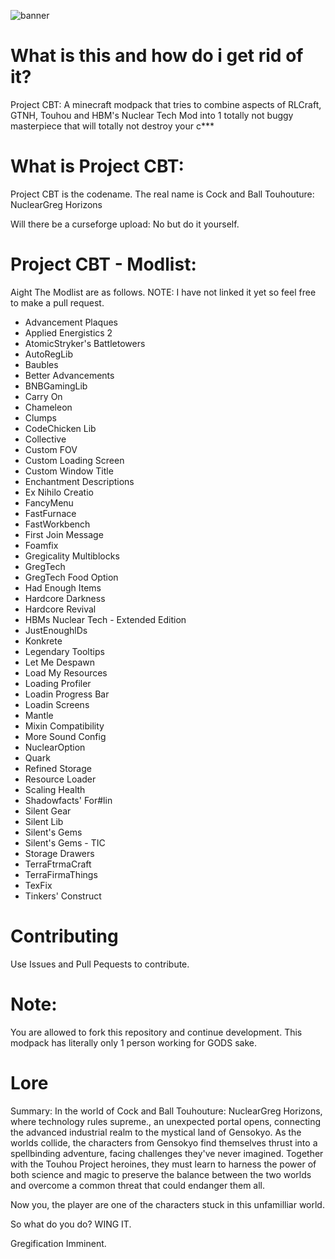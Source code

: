 ![banner](https://github.com/Nrmot-GithubRepo/Project-CBT/assets/139649330/b81e24f2-218b-41d3-b4e7-3f9e90954b57)

# What is this and how do i get rid of it?

Project CBT: A minecraft modpack that tries to combine aspects of RLCraft, GTNH, Touhou and HBM's Nuclear Tech Mod into 1 totally not buggy masterpiece that will totally not destroy your c***

# What is Project CBT:

Project CBT is the codename. The real name is Cock and Ball Touhouture: NuclearGreg Horizons

Will there be a curseforge upload: No but do it yourself. 

# Project CBT - Modlist:

Aight The Modlist are as follows. NOTE: I have not linked it yet so feel free to make a pull request. 

- Advancement Plaques
- Applied Energistics 2
- AtomicStryker's Battletowers
- AutoRegLib
- Baubles
- Better Advancements
- BNBGamingLib
- Carry On
- Chameleon
- Clumps
- CodeChicken Lib
- Collective
- Custom FOV
- Custom Loading Screen
- Custom Window Title
- Enchantment Descriptions
- Ex Nihilo Creatio
- FancyMenu
- FastFurnace
- FastWorkbench
- First Join Message
- Foamfix
- Gregicality Multiblocks
- GregTech
- GregTech Food Option
- Had Enough Items
- Hardcore Darkness
- Hardcore Revival
- HBMs Nuclear Tech - Extended Edition
- JustEnoughlDs
- Konkrete
- Legendary Tooltips
- Let Me Despawn
- Load My Resources
- Loading Profiler
- Loadin Progress Bar
- Loadin Screens
- Mantle
- Mixin Compatibility
- More Sound Config
- NuclearOption
- Quark
- Refined Storage
- Resource Loader
- Scaling Health
- Shadowfacts' For#lin
- Silent Gear
- Silent Lib
- Silent's Gems
- Silent's Gems - TIC
- Storage Drawers
- TerraFtrmaCraft
- TerraFirmaThings
- TexFix
- Tinkers' Construct

# Contributing

Use Issues and Pull Pequests to contribute.

# Note:

You are allowed to fork this repository and continue development. This modpack has literally only 1 person working for GODS sake.

# Lore

Summary: In the world of Cock and Ball Touhouture: NuclearGreg Horizons, where technology rules supreme., an unexpected portal opens, connecting the advanced industrial realm to the mystical land of Gensokyo. As the worlds collide, the characters from Gensokyo find themselves thrust into a spellbinding adventure, facing challenges they've never imagined. Together with the Touhou Project heroines, they must learn to harness the power of both science and magic to preserve the balance between the two worlds and overcome a common threat that could endanger them all.

Now you, the player are one of the characters stuck in this unfamilliar world.

So what do you do? WING IT. 

Gregification Imminent. 


